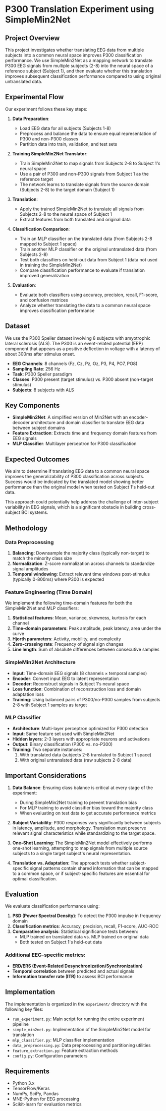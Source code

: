 # P300 Translation Experiment using SimpleMin2Net

## Project Overview

This project investigates whether translating EEG data from multiple subjects into a common neural space improves P300 classification performance. We use SimpleMin2Net as a mapping network to translate P300 EEG signals from multiple subjects (2-8) into the neural space of a reference subject (Subject 1), and then evaluate whether this translation improves subsequent classification performance compared to using original untranslated data.

## Experimental Flow

Our experiment follows these key steps:

1. **Data Preparation**: 
   - Load EEG data for all subjects (Subjects 1-8)
   - Preprocess and balance the data to ensure equal representation of P300 and non-P300 classes
   - Partition data into train, validation, and test sets

2. **Training SimpleMin2Net Translator**:
   - Train SimpleMin2Net to map signals from Subjects 2-8 to Subject 1's neural space
   - Use a pair of P300 and non-P300 signals from Subject 1 as the reference target
   - The network learns to translate signals from the source domain (Subjects 2-8) to the target domain (Subject 1)

3. **Translation**:
   - Apply the trained SimpleMin2Net to translate all signals from Subjects 2-8 to the neural space of Subject 1
   - Extract features from both translated and original data

4. **Classification Comparison**:
   - Train an MLP classifier on the translated data (from Subjects 2-8 mapped to Subject 1 space)
   - Train another MLP classifier on the original untranslated data (from Subjects 2-8)
   - Test both classifiers on held-out data from Subject 1 (data not used in training the SimpleMin2Net)
   - Compare classification performance to evaluate if translation improved generalization

5. **Evaluation**:
   - Evaluate both classifiers using accuracy, precision, recall, F1-score, and confusion matrices
   - Analyze whether translating the data to a common neural space improves classification performance

## Dataset

We use the P300 Speller dataset involving 8 subjects with amyotrophic lateral sclerosis (ALS). The P300 is an event-related potential (ERP) component that appears as a positive deflection in voltage with a latency of about 300ms after stimulus onset.

- **EEG Channels**: 8 channels (Fz, Cz, Pz, Oz, P3, P4, PO7, PO8)
- **Sampling Rate**: 256 Hz
- **Task**: P300 Speller paradigm
- **Classes**: P300 present (target stimulus) vs. P300 absent (non-target stimulus)
- **Subjects**: 8 subjects with ALS

## Key Components

- **SimpleMin2Net**: A simplified version of Min2Net with an encoder-decoder architecture and domain classifier to translate EEG data between subject domains
- **Feature Extraction**: Extracts time and frequency domain features from EEG signals
- **MLP Classifier**: Multilayer perceptron for P300 classification

## Expected Outcomes

We aim to determine if translating EEG data to a common neural space improves the generalizability of P300 classification across subjects. Success would be indicated by the translated model showing better performance than the original model when tested on Subject 1's held-out data.

This approach could potentially help address the challenge of inter-subject variability in EEG signals, which is a significant obstacle in building cross-subject BCI systems.

## Methodology

### Data Preprocessing
1. **Balancing**: Downsample the majority class (typically non-target) to match the minority class size
2. **Normalization**: Z-score normalization across channels to standardize signal amplitudes
3. **Temporal windowing**: Extract relevant time windows post-stimulus (typically 0-800ms) where P300 is expected

### Feature Engineering (Time Domain)
We implement the following time-domain features for both the SimpleMin2Net and MLP classifiers:
1. **Statistical features**: Mean, variance, skewness, kurtosis for each channel
2. **Time-domain parameters**: Peak amplitude, peak latency, area under the curve
3. **Hjorth parameters**: Activity, mobility, and complexity
4. **Zero-crossing rate**: Frequency of signal sign changes
5. **Line length**: Sum of absolute differences between consecutive samples

### SimpleMin2Net Architecture
- **Input**: Time-domain EEG signals (8 channels × temporal samples)
- **Encoder**: Convert input EEG to latent representation
- **Decoder**: Reconstruct signals in Subject 1's neural space
- **Loss function**: Combination of reconstruction loss and domain adaptation loss
- **Training**: Using balanced pairs of P300/no-P300 samples from subjects 2-8 with Subject 1 samples as target

### MLP Classifier
- **Architecture**: Multi-layer perceptron optimized for P300 detection
- **Input**: Same feature set used with SimpleMin2Net
- **Hidden layers**: 2-3 layers with appropriate neurons and activations
- **Output**: Binary classification (P300 vs. no-P300)
- **Training**: Two separate instances:
  1. With translated data (subjects 2-8 translated to Subject 1 space)
  2. With original untranslated data (raw subjects 2-8 data)

## Important Considerations

1. **Data Balance**: Ensuring class balance is critical at every stage of the experiment:
   - During SimpleMin2Net training to prevent translation bias
   - For MLP training to avoid classifier bias toward the majority class
   - When evaluating on test data to get accurate performance metrics

2. **Subject Variability**: P300 responses vary significantly between subjects in latency, amplitude, and morphology. Translation must preserve relevant signal characteristics while standardizing to the target space.

3. **One-Shot Learning**: The SimpleMin2Net model effectively performs one-shot learning, attempting to map signals from multiple source subjects to a single target subject's neural representation.

4. **Translation vs. Adaptation**: The approach tests whether subject-specific signal patterns contain shared information that can be mapped to a common space, or if subject-specific features are essential for optimal classification.

## Evaluation

We evaluate classification performance using:
1. **PSD (Power Spectral Density)**: To detect the P300 impulse in frequency domain
2. **Classification metrics**: Accuracy, precision, recall, F1-score, AUC-ROC
3. **Comparative analysis**: Statistical significance tests between:
   - MLP trained on translated data vs. MLP trained on original data
   - Both tested on Subject 1's held-out data

### Additional EEG-specific metrics:
- **ERD/ERS (Event-Related Desynchronization/Synchronization)**
- **Temporal correlation** between predicted and actual signals
- **Information transfer rate (ITR)** to assess BCI performance

## Implementation

The implementation is organized in the `experiment/` directory with the following key files:
- `run_experiment.py`: Main script for running the entire experiment pipeline
- `simple_min2net.py`: Implementation of the SimpleMin2Net model for translation
- `mlp_classifier.py`: MLP classifier implementation
- `data_preprocessing.py`: Data preprocessing and partitioning utilities
- `feature_extraction.py`: Feature extraction methods
- `config.py`: Configuration parameters

## Requirements

- Python 3.x
- TensorFlow/Keras
- NumPy, SciPy, Pandas
- MNE-Python for EEG processing
- Scikit-learn for evaluation metrics 